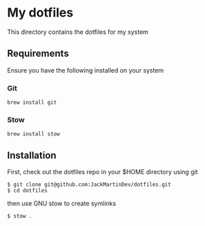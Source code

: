 # My dotfiles

This directory contains the dotfiles for my system

## Requirements

Ensure you have the following installed on your system

### Git

```
brew install git
```

### Stow

```
brew install stow
```

## Installation

First, check out the dotfiles repo in your $HOME directory using git

```
$ git clone git@github.com:JackMartinDev/dotfiles.git
$ cd dotfiles
```

then use GNU stow to create symlinks

```
$ stow .
```
